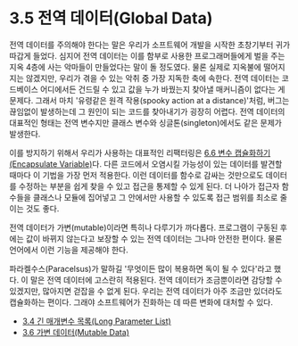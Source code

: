 # 3.5 전역 데이터(Global Data)
전역 데이터를 주의해야 한다는 말은 우리가 소프트웨어 개발을 시작한 초창기부터 귀가 따갑게 들었다. 심지어 전역 데이터는 이를 함부로 사용한 프로그래머들에게 벌을 주는 지옥 4층에 사는 악마들이 만들었다는 말이 돌 정도였다. 물론 실제로 지옥불에 떨어지지는 않겠지만, 우리가 겪을 수 있는 악취 중 가장 지독한 축에 속한다. 전역 데이터는 코드베이스 어디에서든 건드릴 수 있고 값을 누가 바꿨는지 찾아낼 매커니즘이 없다는 게 문제다. 그래서 마치 '유령같은 원격 작용(spooky action at a distance)'처럼, 버그는 끊임없이 발생하는데 그 원인이 되는 코드를 찾아내기가 굉장히 어렵다. 전역 데이터의 대표적인 형태는 전역 변수지만 클래스 변수와 싱글톤(singleton)에서도 같은 문제가 발생한다.

이를 방지하기 위해서 우리가 사용하는 대표적인 리팩터링은 [6.6 변수 캡슐화하기(Encapsulate Variable)](https://github.com/wonder13662/refactoring-v2/blob/writing/chapter06/6-6.md)다. 다른 코드에서 오염시킬 가능성이 있는 데이터를 발견할 때마다 이 기법을 가장 먼저 적용한다. 이런 데이터를 함수로 감싸는 것만으로도 데이터를 수정하는 부분을 쉽게 찾을 수 있고 접근을 통제할 수 있게 된다. 더 나아가 접근자 함수들을 클래스나 모듈에 집어넣고 그 안에서만 사용할 수 있도록 접근 범위를 최소로 줄이는 것도 좋다.

전역 데이터가 가변(mutable)이라면 특히나 다루기가 까다롭다. 프로그램이 구동된 후에는 값이 바뀌지 않는다고 보장할 수 있는 전역 데이터는 그나마 안전한 편이다. 물론 언어에서 이런 기능을 제공해야 한다.

파라켈수스(Paracelsus)가 말하길 '무엇이든 많이 복용하면 독이 될 수 있다'라고 했다. 이 말은 전역 데이터에 고스란히 적용된다. 전역 데이터가 조금뿐이라면 감당할 수 있겠지만, 많아지면 걷잡을 수 없게 된다. 우리는 전역 데이터가 아주 조금만 있더라도 캡슐화하는 편이다. 그래야 소프트웨어가 진화하는 데 따른 변화에 대처할 수 있다.

- [3.4 긴 매개변수 목록(Long Parameter List)](https://github.com/wonder13662/refactoring-v2/blob/writing/chapter03/3-4.md)
- [3.6 가변 데이터(Mutable Data)](https://github.com/wonder13662/refactoring-v2/blob/writing/chapter03/3-6.md)